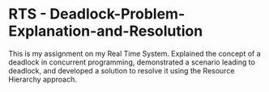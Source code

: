 # RTS - Deadlock-Problem-Explanation-and-Resolution
This is my assignment on my Real Time System. 
Explained the concept of a deadlock in concurrent programming, demonstrated a scenario leading to deadlock, and developed a solution to resolve it using the Resource Hierarchy approach.
